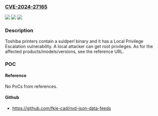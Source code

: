 ### [CVE-2024-27165](https://cve.mitre.org/cgi-bin/cvename.cgi?name=CVE-2024-27165)
![](https://img.shields.io/static/v1?label=Product&message=Toshiba%20Tec%20e-Studio%20multi-function%20peripheral%20(MFP)&color=blue)
![](https://img.shields.io/static/v1?label=Version&message=%3D%20see%20the%20reference%20URL%20&color=brighgreen)
![](https://img.shields.io/static/v1?label=Vulnerability&message=CWE-272%20Least%20Privilege%20Violation&color=brighgreen)

### Description

Toshiba printers contain a suidperl binary and it has a Local Privilege Escalation vulnerability. A local attacker can get root privileges. As for the affected products/models/versions, see the reference URL.

### POC

#### Reference
No PoCs from references.

#### Github
- https://github.com/fkie-cad/nvd-json-data-feeds

